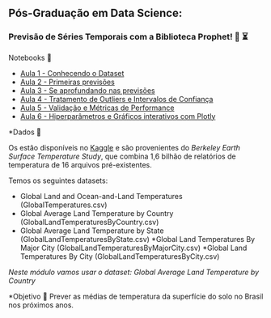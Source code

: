 ## Pós-Graduação em Data Science: 
### Previsão de Séries Temporais com a Biblioteca Prophet! 🔮 ⏳

Notebooks 📓

- [Aula 1 - Conhecendo o Dataset](https://github.com/alura-tech/pos-datascience-time-series-forecasting/blob/main/Aula_1.ipynb)
- [Aula 2 - Primeiras previsões](https://github.com/alura-tech/pos-datascience-time-series-forecasting/blob/main/Aula_2.ipynb)
- [Aula 3 - Se aprofundando nas previsões](https://github.com/alura-tech/pos-datascience-time-series-forecasting/blob/main/Aula_3.ipynb)
- [Aula 4 - Tratamento de Outliers e Intervalos de Confiança](https://github.com/alura-tech/pos-datascience-time-series-forecasting/blob/main/Aula_4.ipynb)
- [Aula 5 - Validação e Métricas de Performance](https://github.com/alura-tech/pos-datascience-time-series-forecasting/blob/main/Aula_5.ipynb)
- [Aula 6 - Hiperparâmetros e Gráficos interativos com Plotly](https://github.com/alura-tech/pos-datascience-time-series-forecasting/blob/main/Aula_6.ipynb)

*Dados 🎲

Os estão disponíveis no [Kaggle](https://www.kaggle.com/berkeleyearth/climate-change-earth-surface-temperature-data) e são provenientes do *Berkeley Earth Surface Temperature Study*, que combina 1,6 bilhão de relatórios de temperatura de 16 arquivos pré-existentes. 

Temos os seguintes datasets:
*   Global Land and Ocean-and-Land Temperatures (GlobalTemperatures.csv)
*   Global Average Land Temperature by Country (GlobalLandTemperaturesByCountry.csv)
* Global Average Land Temperature by State (GlobalLandTemperaturesByState.csv)
*Global Land Temperatures By Major City (GlobalLandTemperaturesByMajorCity.csv)
*Global Land Temperatures By City (GlobalLandTemperaturesByCity.csv)

*Neste módulo vamos usar o dataset: Global Average Land Temperature by Country*

*Objetivo 🎯
Prever as médias de temperatura da superfície do solo no Brasil nos próximos anos. 
